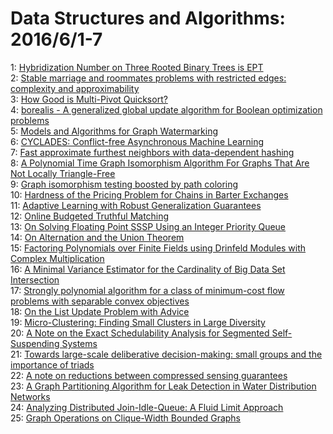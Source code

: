 # Data Structures and Algorithms: 2016/6/1-7  
1: [Hybridization Number on Three Rooted Binary Trees is EPT](https://doi.org/10.48550/arXiv.1402.2136)  
2: [Stable marriage and roommates problems with restricted edges: complexity  and approximability](https://doi.org/10.48550/arXiv.1412.0271)  
3: [How Good is Multi-Pivot Quicksort?](https://doi.org/10.48550/arXiv.1510.04676)  
4: [borealis - A generalized global update algorithm for Boolean  optimization problems](https://doi.org/10.48550/arXiv.1605.09399)  
5: [Models and Algorithms for Graph Watermarking](https://doi.org/10.48550/arXiv.1605.09425)  
6: [CYCLADES: Conflict-free Asynchronous Machine Learning](https://doi.org/10.48550/arXiv.1605.09721)  
7: [Fast approximate furthest neighbors with data-dependent hashing](https://doi.org/10.48550/arXiv.1605.09784)  
8: [A Polynomial Time Graph Isomorphism Algorithm For Graphs That Are Not  Locally Triangle-Free](https://doi.org/10.48550/arXiv.1605.09190)  
9: [Graph isomorphism testing boosted by path coloring](https://doi.org/10.48550/arXiv.1606.00001)  
10: [Hardness of the Pricing Problem for Chains in Barter Exchanges](https://doi.org/10.48550/arXiv.1606.00117)  
11: [Adaptive Learning with Robust Generalization Guarantees](https://doi.org/10.48550/arXiv.1602.07726)  
12: [Online Budgeted Truthful Matching](https://doi.org/10.48550/arXiv.1606.00581)  
13: [On Solving Floating Point SSSP Using an Integer Priority Queue](https://doi.org/10.48550/arXiv.1606.00726)  
14: [On Alternation and the Union Theorem](https://doi.org/10.48550/arXiv.1602.04781)  
15: [Factoring Polynomials over Finite Fields using Drinfeld Modules with  Complex Multiplication](https://doi.org/10.48550/arXiv.1606.00898)  
16: [A Minimal Variance Estimator for the Cardinality of Big Data Set  Intersection](https://doi.org/10.48550/arXiv.1606.00996)  
17: [Strongly polynomial algorithm for a class of minimum-cost flow problems  with separable convex objectives](https://doi.org/10.48550/arXiv.1110.4882)  
18: [On the List Update Problem with Advice](https://doi.org/10.48550/arXiv.1311.7357)  
19: [Micro-Clustering: Finding Small Clusters in Large Diversity](https://doi.org/10.48550/arXiv.1507.03067)  
20: [A Note on the Exact Schedulability Analysis for Segmented  Self-Suspending Systems](https://doi.org/10.48550/arXiv.1605.00124)  
21: [Towards large-scale deliberative decision-making: small groups and the  importance of triads](https://doi.org/10.48550/arXiv.1605.08143)  
22: [A note on reductions between compressed sensing guarantees](https://doi.org/10.48550/arXiv.1606.00757)  
23: [A Graph Partitioning Algorithm for Leak Detection in Water Distribution  Networks](https://doi.org/10.48550/arXiv.1606.01754)  
24: [Analyzing Distributed Join-Idle-Queue: A Fluid Limit Approach](https://doi.org/10.48550/arXiv.1606.01833)  
25: [Graph Operations on Clique-Width Bounded Graphs](https://doi.org/10.48550/arXiv.cs/0701185)  